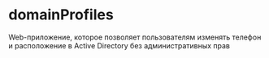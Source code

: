 # domainProfiles
Web-приложение, которое позволяет пользователям изменять телефон и расположение в Active Directory без административных прав
